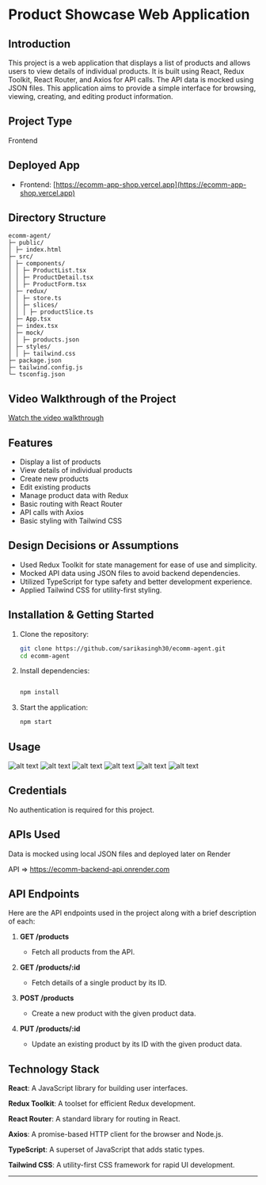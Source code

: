 # Product Showcase Web Application

## Introduction
This project is a web application that displays a list of products and allows users to view details of individual products. It is built using React, Redux Toolkit, React Router, and Axios for API calls. The API data is mocked using JSON files. This application aims to provide a simple interface for browsing, viewing, creating, and editing product information.

## Project Type
Frontend

## Deployed App
- Frontend: [https://ecomm-app-shop.vercel.app](https://ecomm-app-shop.vercel.app)

## Directory Structure

    ecomm-agent/
    ├─ public/
    │ ├─ index.html
    ├─ src/
    │ ├─ components/
    │ │ ├─ ProductList.tsx
    │ │ ├─ ProductDetail.tsx
    │ │ ├─ ProductForm.tsx
    │ ├─ redux/
    │ │ ├─ store.ts
    │ │ ├─ slices/
    │ │ │ ├─ productSlice.ts
    │ ├─ App.tsx
    │ ├─ index.tsx
    │ ├─ mock/
    │ │ ├─ products.json
    │ ├─ styles/
    │ │ ├─ tailwind.css
    ├─ package.json
    ├─ tailwind.config.js
    └─ tsconfig.json


## Video Walkthrough of the Project
[Watch the video walkthrough](https://drive.google.com/file/d/1ML8JWY0DolC9mtORiK9F6SsJ7R9i7ZEw/view?usp=sharing)


## Features
- Display a list of products
- View details of individual products
- Create new products
- Edit existing products
- Manage product data with Redux
- Basic routing with React Router
- API calls with Axios
- Basic styling with Tailwind CSS

## Design Decisions or Assumptions
- Used Redux Toolkit for state management for ease of use and simplicity.
- Mocked API data using JSON files to avoid backend dependencies.
- Utilized TypeScript for type safety and better development experience.
- Applied Tailwind CSS for utility-first styling.

## Installation & Getting Started


1. Clone the repository:

   ```bash
   git clone https://github.com/sarikasingh30/ecomm-agent.git
   cd ecomm-agent
   ```

2. Install dependencies:

    ``` bash

    npm install
    ```
3. Start the application:

    ``` bash
    npm start
    ```


## Usage

![alt text](./assets/image.png)
![alt text](./assets/image2.png)
![alt text](./assets/image3.png)
![alt text](./assets/image4.png)
![alt text](./assets/image5.png)
![alt text](./assets/image6.png)

## Credentials
No authentication is required for this project.

## APIs Used
Data is mocked using local JSON files and deployed later on Render

 API => https://ecomm-backend-api.onrender.com


## API Endpoints
 Here are the API endpoints used in the project along with a brief description of each:

1. **GET /products**
   - Fetch all products from the API.

2. **GET /products/:id**
   - Fetch details of a single product by its ID.

3. **POST /products**
   - Create a new product with the given product data.

4. **PUT /products/:id**
   - Update an existing product by its ID with the given product data.


## Technology Stack

**React**: A JavaScript library for building user interfaces.

**Redux Toolkit**: A toolset for efficient Redux development.

**React Router**: A standard library for routing in React.

**Axios**: A promise-based HTTP client for the browser and Node.js.

**TypeScript**: A superset of JavaScript that adds static types.

**Tailwind CSS**: A utility-first CSS framework for rapid UI development.


---